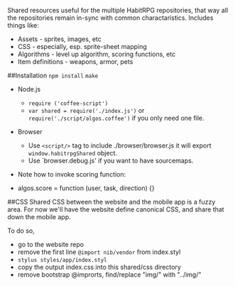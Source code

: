 Shared resources useful for the multiple HabitRPG repositories, that way all the repositories remain in-sync with common charactaristics. Includes things like:
 * Assets - sprites, images, etc
 * CSS - especially, esp. sprite-sheet mapping
 * Algorithms - level up algorithm, scoring functions, etc
 * Item definitions - weapons, armor, pets 

##Installation
`npm install`
`make`

* Node.js
    * `require ('coffee-script')`
    * `var shared = require('./index.js')` or `require('./script/algos.coffee')` if you only need one file.
* Browser
    * Use `<script/>` tag to include ./browser/browser.js it will export `window.habitrpgShared` object.
    * Use `browser.debug.js' if you want to have sourcemaps.


* Note how to invoke scoring function:
 * algos.score = function (user, task, direction) {}

##CSS
Shared CSS between the website and the mobile app is a fuzzy area. For now we'll have the website define canonical CSS, and share that down the mobile app.

To do so,
 * go to the website repo
 * remove the first line `@import nib/vendor` from index.styl
 * `stylus styles/app/index.styl`
 * copy the output index.css into this shared/css directory
 * remove bootstrap @improrts, find/replace "img/" with "../img/"